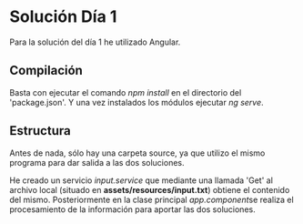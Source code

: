 # Solución Día 1

Para la solución del día 1 he utilizado Angular.

## Compilación
Basta con ejecutar el comando *npm install* en el directorio del 'package.json'. Y una vez instalados los módulos ejecutar *ng serve*.

## Estructura
Antes de nada, sólo hay una carpeta source, ya que utilizo el mismo programa para dar salida a las dos soluciones.

He creado un servicio *input.service* que mediante una llamada 'Get' al archivo local (situado en **assets/resources/input.txt**) obtiene el contenido del mismo. Posteriormente en la clase principal *app.component*se realiza el procesamiento de la información para aportar las dos soluciones.  